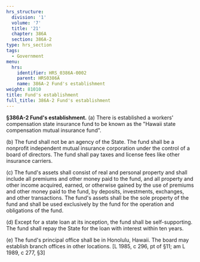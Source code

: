 ```yaml
---
hrs_structure:
  division: '1'
  volume: '7'
  title: '21'
  chapter: 386A
  section: 386A-2
type: hrs_section
tags:
  - Government
menu:
  hrs:
    identifier: HRS_0386A-0002
    parent: HRS0386A
    name: 386A-2 Fund's establishment
weight: 81010
title: Fund's establishment
full_title: 386A-2 Fund's establishment
---
```

**§386A-2 Fund's establishment.** (a) There is established a workers' compensation state insurance fund to be known as the "Hawaii state compensation mutual insurance fund".

(b) The fund shall not be an agency of the State. The fund shall be a nonprofit independent mutual insurance corporation under the control of a board of directors. The fund shall pay taxes and license fees like other insurance carriers.

(c) The fund's assets shall consist of real and personal property and shall include all premiums and other money paid to the fund, and all property and other income acquired, earned, or otherwise gained by the use of premiums and other money paid to the fund, by deposits, investments, exchanges, and other transactions. The fund's assets shall be the sole property of the fund and shall be used exclusively by the fund for the operation and obligations of the fund.

(d) Except for a state loan at its inception, the fund shall be self-supporting. The fund shall repay the State for the loan with interest within ten years.

(e) The fund's principal office shall be in Honolulu, Hawaii. The board may establish branch offices in other locations. [L 1985, c 296, pt of §11; am L 1989, c 277, §3]